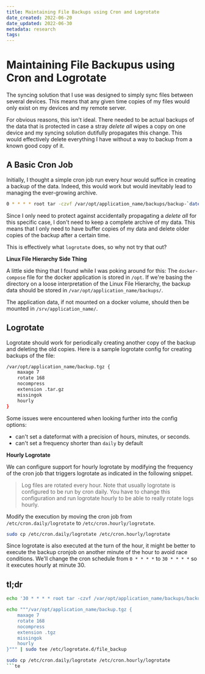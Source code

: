 ```yaml
---
title: Maintaining File Backups using Cron and Logrotate
date_created: 2022-06-20
date_updated: 2022-06-30
metadata: research
tags:
---
```

# Maintaining File Backupus using Cron and Logrotate

The syncing solution that I use was designed to simply sync files between several devices. This means that any given time copies of my files would only exist on my devices and my remote server. 

For obvious reasons, this isn't ideal. There needed to be actual backups of the data that is protected in case a stray _delete all_ wipes a copy on one device and my syncing solution dutifully propagates this change. This would effectively delete everything I have without a way to backup from a known good copy of it.

## A Basic Cron Job

Initially, I thought a simple cron job run every hour would suffice in creating a backup of the data. Indeed, this would work but would inevitably lead to managing the ever-growing archive.

```bash
0 * * * * root tar -czvf /var/opt/application_name/backups/backup-`date +%Y-%m-%dT%H%M%S`.tgz data_folder/
```

Since I only need to protect against accidentally propagating a _delete all_ for this specific case, I don't need to keep a complete archive of my data. This means that I only need to have buffer copies of my data and delete older copies of the backup after a certain time.

This is effectively what `logrotate` does, so why not try that out? 

**Linux File Hierarchy Side Thing**

A little side thing that I found while I was poking around for this: The `docker-compose` file for the docker application is stored in `/opt`. If we're basing the directory on a loose interpretation of the Linux File Hierarchy, the backup data should be stored in `/var/opt/application_name/backups/`. 

The application data, if not mounted on a docker volume, should then be mounted in `/srv/application_name/`. 

## Logrotate

Logrotate should work for periodically creating another copy of the backup and deleting the old copies. Here is a sample logrotate config for creating backups of the file:

```bash
/var/opt/application_name/backup.tgz {
    maxage 7
	rotate 168
    nocompress
    extension .tar.gz
    missingok
    hourly
}
```

Some issues were encountered when looking further into the config options:
- can't set a dateformat with a precision of hours, minutes, or seconds.
- can't set a frequency shorter than `daily` by default

**Hourly Logrotate**

We can configure support for hourly logrotate by modifying the frequency of the cron job that triggers logrotate as indicated in the following snippet.

> Log files are rotated every hour.  Note that usually logrotate is configured to be run by cron daily.  You have to change this configuration and run logrotate hourly to be able to really rotate logs hourly.

Modify the execution by moving the cron job from `/etc/cron.daily/logrotate` to `/etc/cron.hourly/logrotate`. 

```bash
sudo cp /etc/cron.daily/logrotate /etc/cron.hourly/logrotate
```

Since logrotate is also executed at the turn of the hour, it might be better to execute the backup cronjob on another minute of the hour to avoid race conditions. We'll change the cron schedule from `0 * * * *` to `30 * * * *` so it executes hourly at minute 30. 

## tl;dr

```bash
echo '30 * * * * root tar -czvf /var/opt/application_name/backups/backup.tgz data_folder/' | sudo tee /etc/cron.d/file_backup
```

```bash
echo """/var/opt/application_name/backup.tgz {
    maxage 7
    rotate 168
    nocompress
    extension .tgz
    missingok
    hourly
}""" | sudo tee /etc/logrotate.d/file_backup
```

```bash
sudo cp /etc/cron.daily/logrotate /etc/cron.hourly/logrotate
```te
```

